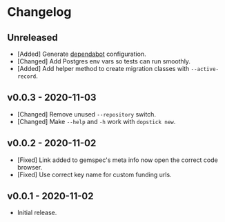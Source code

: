 # Changelog

<!--
Prefix your message with one of the following:

- [Added] for new features.
- [Changed] for changes in existing functionality.
- [Deprecated] for soon-to-be removed features.
- [Removed] for now removed features.
- [Fixed] for any bug fixes.
- [Security] in case of vulnerabilities.
-->

## Unreleased

- [Added] Generate
  [dependabot](https://docs.github.com/en/free-pro-team@latest/github/administering-a-repository/configuration-options-for-dependency-updates)
  configuration.
- [Changed] Add Postgres env vars so tests can run smoothly.
- [Added] Add helper method to create migration classes with `--active-record`.

## v0.0.3 - 2020-11-03

- [Changed] Remove unused `--repository` switch.
- [Changed] Make `--help` and `-h` work with `dopstick new`.

## v0.0.2 - 2020-11-02

- [Fixed] Link added to gemspec's meta info now open the correct code browser.
- [Fixed] Use correct key name for custom funding urls.

## v0.0.1 - 2020-11-02

- Initial release.
